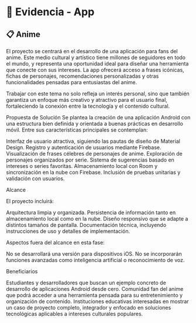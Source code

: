 # 📱 Evidencia - App 

## 📋 Anime
El proyecto se centrará en el desarrollo de una aplicación para fans del anime. Este medio cultural y artístico tiene millones de seguidores en todo el mundo, y representa una oportunidad ideal para diseñar una herramienta que conecte con sus intereses. La app ofrecerá acceso a frases icónicas, fichas de personajes, recomendaciones personalizadas y otras funcionalidades pensadas para entusiastas del anime.

Trabajar con este tema no solo refleja un interés personal, sino que también garantiza un enfoque más creativo y atractivo para el usuario final, fortaleciendo la conexión entre la tecnología y el contenido cultural.

 Propuesta de Solución
Se plantea la creación de una aplicación Android con una estructura bien definida y orientada a buenas prácticas en desarrollo móvil. Entre sus características principales se contemplan:

Interfaz de usuario atractiva, siguiendo las pautas de diseño de Material Design.
Registro y autenticación de usuarios mediante Firebase.
Visualización de frases célebres de personajes de anime.
Exploración de personajes organizados por serie.
Sistema de sugerencias basado en intereses o series favoritas.
Almacenamiento local con Room y sincronización en la nube con Firebase.
Inclusión de pruebas unitarias y validación con usuarios.

 Alcance

El proyecto incluirá:

Arquitectura limpia y organizada.
Persistencia de información tanto en almacenamiento local como en la nube.
Diseño responsivo que se adapte a distintos tamaños de pantalla.
Documentación técnica, incluyendo instrucciones de uso y detalles de implementación.

Aspectos fuera del alcance en esta fase:

No se desarrollará una versión para dispositivos iOS.
No se incorporarán funciones avanzadas como inteligencia artificial o reconocimiento de voz.

 Beneficiarios

Estudiantes y desarrolladores que buscan un ejemplo concreto de desarrollo de aplicaciones Android desde cero.
Comunidad fan del anime que podrá acceder a una herramienta pensada para su entretenimiento y organización de contenido.
Instituciones educativas interesadas en mostrar un caso de proyecto completo, integrador y enfocado en soluciones tecnológicas aplicables a intereses culturales populares.
